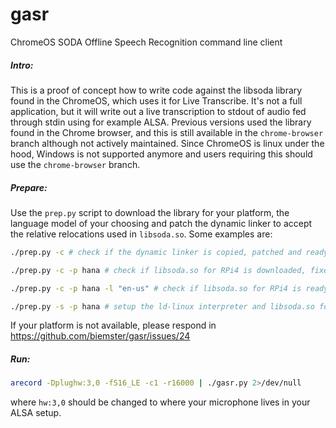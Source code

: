 # gasr
ChromeOS SODA Offline Speech Recognition command line client

##### Intro:
This is a proof of concept how to write code against the libsoda library found in the ChromeOS, which uses it for Live Transcribe.
It's not a full application, but it will write out a live transcription to stdout of audio fed through stdin using for example ALSA.
Previous versions used the library found in the Chrome browser, and this is still available in the `chrome-browser` branch although
not actively maintained. Since ChromeOS is linux under the hood, Windows is not supported anymore and users requiring this should
use the `chrome-browser` branch.

##### Prepare:
Use the `prep.py` script to download the library for your platform, the language model of your choosing and patch the dynamic linker
to accept the relative relocations used in `libsoda.so`. Some examples are:
```bash
./prep.py -c # check if the dynamic linker is copied, patched and ready
```
```bash
./prep.py -c -p hana # check if libsoda.so for RPi4 is downloaded, fixed and ready
```
```bash
./prep.py -c -p hana -l "en-us" # check if libsoda.so for RPi4 is ready, and the en-us model
```
```bash
./prep.py -s -p hana # setup the ld-linux interpreter and libsoda.so for RPi4
```
If your platform is not available, please respond in https://github.com/biemster/gasr/issues/24

##### Run:
```bash
arecord -Dplughw:3,0 -fS16_LE -c1 -r16000 | ./gasr.py 2>/dev/null
```
where `hw:3,0` should be changed to where your microphone lives in your ALSA setup.
